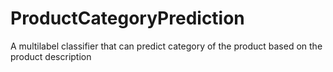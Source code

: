 # ProductCategoryPrediction
A multilabel classifier that can predict category of the product based on the product description
